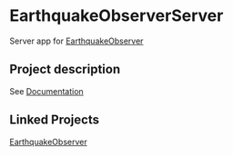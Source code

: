 # EarthquakeObserverServer
Server app for [EarthquakeObserver](https://github.com/LykourgosS/EarthquakeObserver)

## Project description
See [Documentation](https://github.com/LykourgosS/EarthquakeObserver/blob/master/Earthquake%20detection%20application%20using%20Android%E2%84%A2%20devices.pdf)

## Linked Projects
[EarthquakeObserver](https://github.com/LykourgosS/EarthquakeObserver)
